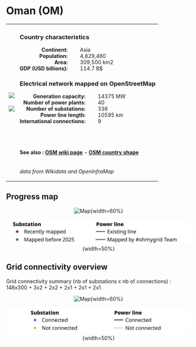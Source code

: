 # Oman (OM)

<table width="90%">
<tr>
<td>
<img src="http://commons.wikimedia.org/wiki/Special:FilePath/Flag%20of%20Oman.svg" width="250">
<br><br>
<img src="http://commons.wikimedia.org/wiki/Special:FilePath/Oman%20%28better%29%20%28orthographic%20projection%29.svg" width="250"></td>
<td>
<h3>Country characteristics</h3>
<div style="display: inline-block;text-align:right;margin-right:30px;font-weight: bold;">
Continent:<br>Population:<br>Area:<br>GDP (USD billions):
</div>
<div style="display: inline-block;">
Asia<br>4,829,480<br>309,500 km2<br>114.7 B$
</div>
<h3>Electrical network mapped on OpenStreetMap</h3>
<div style="display: inline-block;text-align:right;margin-right:30px;font-weight: bold;">Generation capacity:<br>
Number of power plants:<br>
Number of substations:<br>
Power line length:<br>
International connections:<br>
</div>
<div style="display: inline-block;">14375 MW<br>
40<br>
336<br>
10595 km<br>
9<br>
</div>

<br><br><h4>See also :
<a href="https://wiki.openstreetmap.org/wiki/Power_networks/Oman" target="_blank">OSM wiki page</a> -
<a href="https://openstreetmap.org/relation/305138" target="_blank">OSM country shape</a>
</h4>

<br><i>data from Wikidata and OpenInfraMap</i>
</td>
</tr>
</table>


## Progress map

<center>

![Map](https://raw.githubusercontent.com/ben10dynartio/ohmygrid-website-files/refs/heads/main/docs/images/maps_countries/OM/high-voltage-network.jpg){width=60%}

![Map](../images/maps_countries_legend_progress.jpg){width=50%}

</center>



## Grid connectivity overview

Grid connectivity summary (nb of substations x nb of connections) :<br>148x300 + 3x2 + 2x2 + 2x1 + 2x1 + 2x1

<center>

![Map](https://raw.githubusercontent.com/ben10dynartio/ohmygrid-website-files/refs/heads/main/docs/images/maps_countries/OM/grid-connectivity.jpg){width=60%}

![Map](../images/maps_countries_legend_grid.jpg){width=50%}

</center>

